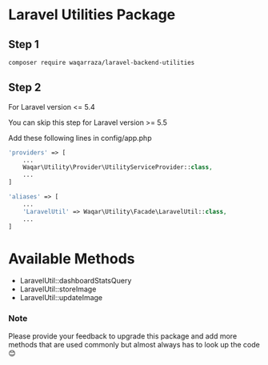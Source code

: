 # Laravel Utilities Package

## Step 1

```bash
composer require waqarraza/laravel-backend-utilities
```

## Step 2

For Laravel version <= 5.4

You can skip this step for Laravel version >= 5.5

Add these following lines in config/app.php

```php
'providers' => [
    ...
    Waqar\Utility\Provider\UtilityServiceProvider::class,
    ...
]

'aliases' => [
    ...
    'LaravelUtil' => Waqar\Utility\Facade\LaravelUtil::class,
    ...
]
```

# Available Methods

- LaravelUtil::dashboardStatsQuery
- LaravelUtil::storeImage
- LaravelUtil::updateImage

### Note

Please provide your feedback to upgrade this package and add more methods that are used commonly but almost always has to look up the code :blush: